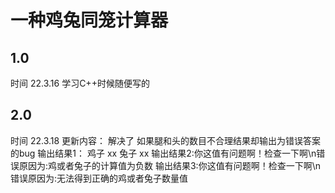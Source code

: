 # 一种鸡兔同笼计算器

## 1.0
时间 22.3.16
学习C++时候随便写的
## 2.0
时间 22.3.18
更新内容：
解决了 如果腿和头的数目不合理结果却输出为错误答案的bug
输出结果1：
鸡子 xx
兔子 xx
输出结果2:你这值有问题啊！检查一下啊\n错误原因为:鸡或者兔子的计算值为负数
输出结果3:你这值有问题啊！检查一下啊\n错误原因为:无法得到正确的鸡或者兔子数量值

